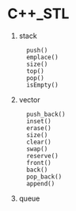 # C++_STL
1. stack

         push() 
         emplace()
         size()
         top()
         pop()
         isEmpty()
     
2. vector
         
         push_back()
         inset()
         erase()
         size()
         clear()
         swap()
         reserve()
         front()
         back()
         pop_back()
         append()

3. queue


